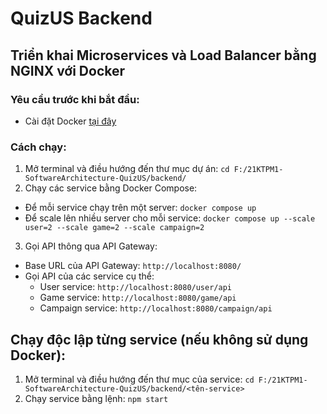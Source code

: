 # QuizUS Backend

## Triển khai Microservices và Load Balancer bằng NGINX với Docker
### Yêu cầu trước khi bắt đầu:
* Cài đặt Docker [tại đây](https://www.docker.com/)
### Cách chạy:
1. Mở terminal và điều hướng đến thư mục dự án:
``` cd F:/21KTPM1-SoftwareArchitecture-QuizUS/backend/ ```
2. Chạy các service bằng Docker Compose:
* Để mỗi service chạy trên một server: ``` docker compose up ```
* Để scale lên nhiều server cho mỗi service: ``` docker compose up --scale user=2 --scale game=2 --scale campaign=2 ```
3. Gọi API thông qua API Gateway:
* Base URL của API Gateway: `http://localhost:8080/`
* Gọi API của các service cụ thể:
  * User service: `http://localhost:8080/user/api`
  * Game service: `http://localhost:8080/game/api`
  * Campaign service: `http://localhost:8080/campaign/api`

## Chạy độc lập từng service (nếu không sử dụng Docker):
1. Mở terminal và điều hướng đến thư mục của service:
``` cd F:/21KTPM1-SoftwareArchitecture-QuizUS/backend/<tên-service> ```
2. Chạy service bằng lệnh:
``` npm start ```
